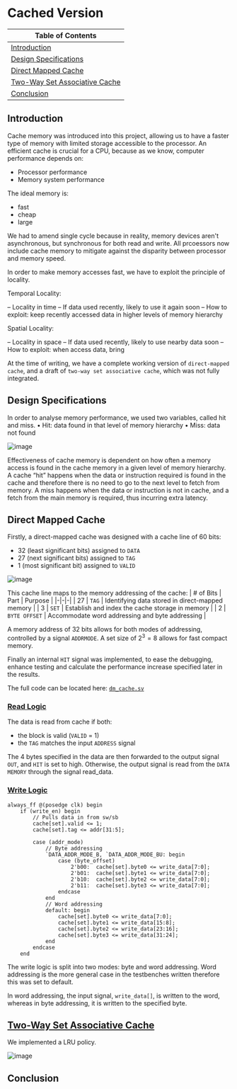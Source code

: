 # Cached Version

| Table of Contents |
|-|
| [Introduction](#introduction) |
| [Design Specifications](#design-specifications) |
| [Direct Mapped Cache](#direct-mapped-cache) |
| [Two-Way Set Associative Cache](#two-way-set-associative-cache) |
| [Conclusion](#conclusion) |

## Introduction

Cache memory was introduced into this project, allowing us to have a faster type of memory with limited storage accessible to the processor.
An efficient cache is crucial for a CPU, because as we know, computer performance depends on:
  - Processor performance
  - Memory system performance

The ideal memory is:
  - fast
  - cheap
  - large

We had to amend single cycle because in reality, memory devices aren't asynchronous, but synchronous for both read and write. 
All prcoessors now include cache memory to mitigate against the disparity between processor and memory speed. 
    
In order to make memory accesses fast, we have to exploit the principle of locality.

Temporal Locality:

  – Locality in time
  – If data used recently, likely to use it again soon
  – How to exploit: keep recently accessed data in higher levels of memory hierarchy
  
Spatial Locality:

  – Locality in space
  – If data used recently, likely to use nearby data soon
  – How to exploit: when access data, bring

At the time of writing, we have a complete working version of `direct-mapped cache`, and a draft of `two-way set associative cache`, which was not fully integrated.

## Design Specifications

In order to analyse memory performance, we used two variables, called hit and miss.
• Hit: data found in that level of memory hierarchy
• Miss: data not found 

![image](https://github.com/user-attachments/assets/49b23f1f-1ada-496c-8658-de589986f87f)

Effectiveness of cache memory is dependent on how often a memory access is found in the cache memory in a given level of memory hierarchy. A cache
“hit” happens when the data or instruction required is found in the cache and therefore there is no need to go to the next level to fetch from memory. A
miss happens when the data or instruction is not in cache, and a fetch from the main memory is required, thus incurring extra latency.

## Direct Mapped Cache

Firstly, a direct-mapped cache was designed with a cache line of 60 bits:
- 32 (least significant bits) assigned to `DATA` 
- 27 (next significant bits) assigned to `TAG`
- 1 (most significant bit) assigned to `VALID` 

![image](https://github.com/user-attachments/assets/6b7658e2-1c95-4ed2-89a0-e0791c891345)

This cache line maps to the memory addressing of the cache:
| # of Bits | Part | Purpose |
|-|-|-|
| 27 | `TAG` | Identifying data stored in direct-mapped memory |
| 3 | `SET` | Establish and index the cache storage in memory |
| 2 | `BYTE OFFSET` | Accommodate word addressing and byte addressing |

A memory address of 32 bits allows for both modes of addressing, controlled by a signal `ADDRMODE`. A set size of $2^3 = 8$ allows for fast compact memory.

Finally an internal `HIT` signal was implemented, to ease the debugging, enhance testing and calculate the performance increase specified later in the results.

The full code can be located here: [`dm_cache.sv`](../../rtl/cache.sv)

### [Read Logic](../../rtl/cache.sv)

The data is read from cache if both:

  - the block is valid (`VALID` = 1) 
  - the `TAG` matches the input `ADDRESS` signal

The 4 bytes specified in the data are then forwarded to the output signal `OUT`, 
and `HIT` is set to high. Otherwise, the output signal is read from the 
`DATA MEMORY` through the signal read_data.

### [Write Logic](../../rtl/cache.sv) 

```SV
always_ff @(posedge clk) begin
    if (write_en) begin
        // Pulls data in from sw/sb
        cache[set].valid <= 1;
        cache[set].tag <= addr[31:5];
        
        case (addr_mode)
            // Byte addressing
            `DATA_ADDR_MODE_B, `DATA_ADDR_MODE_BU: begin
                case (byte_offset)
                    2'b00:  cache[set].byte0 <= write_data[7:0];
                    2'b01:  cache[set].byte1 <= write_data[7:0];
                    2'b10:  cache[set].byte2 <= write_data[7:0];
                    2'b11:  cache[set].byte3 <= write_data[7:0];
                endcase
            end
            // Word addressing
            default: begin
                cache[set].byte0 <= write_data[7:0];
                cache[set].byte1 <= write_data[15:8];
                cache[set].byte2 <= write_data[23:16];
                cache[set].byte3 <= write_data[31:24];
            end
        endcase
    end
```

The write logic is split into two modes: byte and word addressing. Word addressing is the more general case in the testbenches written therefore this 
was set to default. 

In word addressing, the input signal, `write_data[]`, is written to the word, 
whereas in byte addressing, it is written to the specified byte.

## [Two-Way Set Associative Cache](../../rtl/tw_cache.sv) 

We implemented a LRU policy.

![image](https://github.com/user-attachments/assets/6c9e37fb-a3a4-4239-9b5b-4fa671f2c288)

## Conclusion


